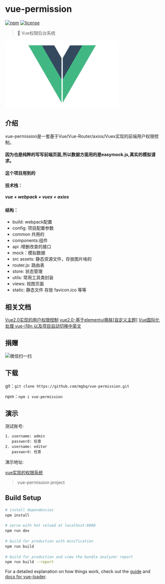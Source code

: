 
# vue-permission

[![npm](https://img.shields.io/npm/v/vue-access-control.svg)](https://www.npmjs.com/package/vue-access-control/)  [![license](https://img.shields.io/github/license/tower1229/Vue-Access-Control.svg)]()

> :gem: Vue权限后台系统

![logo](https://github.com/tower1229/tower1229.github.io/raw/master/asset/vsc-logo.png)

## 介绍

vue-permission是一套基于Vue/Vue-Router/axios/Vuex实现的前端用户权限控制。
#### 因为也是纯粹的写写前端页面,所以数据方面用的是easymock.js,真实的模拟请求。
#### 这个项目用到的
####  技术栈：
##### vue + webpack + vuex + axios

#### 结构：
- build: webpack配置
- config: 项目配置参数
- common 共用的
- components:组件
- api :增删改查的接口
- mock：模拟数据
- src assets: 静态资源文件，存放图片啥的 
- router.js: 路由表 
- store: 状态管理 
- utils: 常用工具类封装
- views: 视图页面
-  static: 静态文件 存放 favicon.ico 等等


## 相关文档

[Vue2.0实现的用户权限控制](http://blog.csdn.net/qq_32340877/article/details/79416344)
[vue2.0-基于elementui换肤[自定义主题]](https://blog.csdn.net/qq_32340877/article/details/80176987)
[Vue国际化处理 vue-i18n 以及项目自动切换中英文](https://blog.csdn.net/qq_32340877/article/details/80148913)


## 捐赠
![微信扫一扫](http://img.blog.csdn.net/20180301190740227?watermark/2/text/aHR0cDovL2Jsb2cuY3Nkbi5uZXQvcXFfMzIzNDA4Nzc=/font/5a6L5L2T/fontsize/400/fill/I0JBQkFCMA==/dissolve/70)

## 下载

git：`git clone https://github.com/mgbq/vue-permission.git`

npm：`npm i vue-permission`


## 演示

测试账号:

``` bash
1. username: admin
   password: 任意
2. username: editor
   password: 任意
```

演示地址:

[vue实现的权限系统](https://mgbq.github.io/vue-permission/#/login)

>   vue-permission project

## Build Setup

``` bash
# install dependencies
npm install

# serve with hot reload at localhost:8080
npm run dev

# build for production with minification
npm run build

# build for production and view the bundle analyzer report
npm run build --report
```

For a detailed explanation on how things work, check out the [guide](http://vuejs-templates.github.io/webpack/) and [docs for vue-loader](http://vuejs.github.io/vue-loader).
